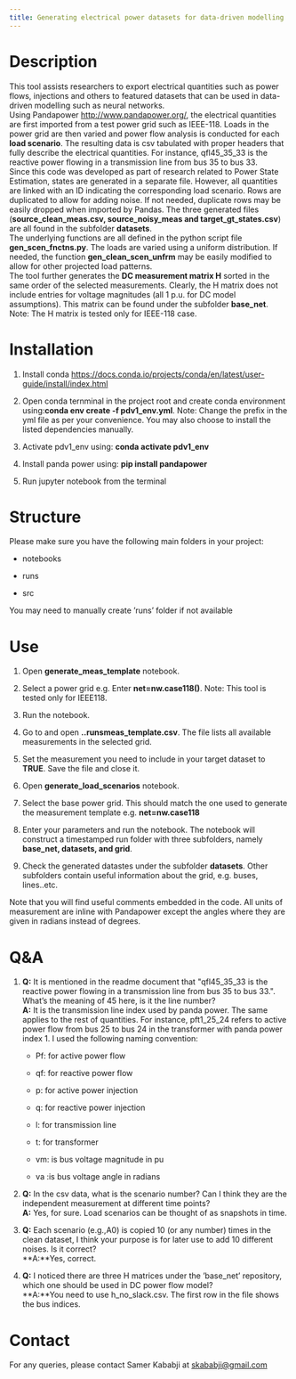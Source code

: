 ```yaml
---
title: Generating electrical power datasets for data-driven modelling
---
```


# Description

This tool assists researchers to export electrical quantities such as
power flows, injections and others to featured datasets that can be used
in data-driven modelling such as neural networks.  
Using Pandapower <http://www.pandapower.org/>, the electrical quantities
are first imported from a test power grid such as IEEE-118. Loads in the
power grid are then varied and power flow analysis is conducted for each
**load scenario**. The resulting data is csv tabulated with proper
headers that fully describe the electrical quantities. For instance,
qfl45_35_33 is the reactive power flowing in a transmission line from
bus 35 to bus 33.  
Since this code was developed as part of research related to Power State
Estimation, states are generated in a separate file. However, all
quantities are linked with an ID indicating the corresponding load
scenario. Rows are duplicated to allow for adding noise. If not needed,
duplicate rows may be easily dropped when imported by Pandas. The three
generated files (**source_clean_meas.csv, source_noisy_meas and
target_gt_states.csv**) are all found in the subfolder **datasets**.  
The underlying functions are all defined in the python script file
**gen_scen_fnctns.py**. The loads are varied using a uniform
distribution. If needed, the function **gen_clean_scen_unfrm** may be
easily modified to allow for other projected load patterns.  
The tool further generates the **DC measurement matrix H** sorted in the
same order of the selected measurements. Clearly, the H matrix does not
include entries for voltage magnitudes (all 1 p.u. for DC model
assumptions). This matrix can be found under the subfolder **base_net**.
Note: The H matrix is tested only for IEEE-118 case.  

# Installation

1.  Install conda
    <https://docs.conda.io/projects/conda/en/latest/user-guide/install/index.html>

2.  Open conda ternminal in the project root and create conda
    environment using:**conda env create -f pdv1_env.yml**. Note: Change
    the prefix in the yml file as per your convenience. You may also
    choose to install the listed dependencies manually.

3.  Activate pdv1_env using: **conda activate pdv1_env**

4.  Install panda power using: **pip install pandapower**

5.  Run jupyter notebook from the terminal

# Structure

Please make sure you have the following main folders in your project:

-   notebooks

-   runs

-   src

You may need to manually create ’runs’ folder if not available

# Use

1.  Open **generate_meas_template** notebook.

2.  Select a power grid e.g. Enter **net=nw.case118()**. Note: This tool
    is tested only for IEEE118.

3.  Run the notebook.

4.  Go to and open **..runsmeas_template.csv**. The file lists all
    available measurements in the selected grid.

5.  Set the measurement you need to include in your target dataset to
    **TRUE**. Save the file and close it.

6.  Open **generate_load_scenarios** notebook.

7.  Select the base power grid. This should match the one used to
    generate the measurement template e.g. **net=nw.case118**

8.  Enter your parameters and run the notebook. The notebook will
    construct a timestamped run folder with three subfolders, namely
    **base_net, datasets, and grid**.

9.  Check the generated datastes under the subfolder **datasets**. Other
    subfolders contain useful information about the grid, e.g. buses,
    lines..etc.

Note that you will find useful comments embedded in the code. All units
of measurement are inline with Pandapower except the angles where they
are given in radians instead of degrees.

# Q&A

1.  **Q:** It is mentioned in the readme document that "qfl45_35_33 is
    the reactive power flowing in a transmission line from bus 35 to bus
    33.". What’s the meaning of 45 here, is it the line number?  
    **A:** It is the transmission line index used by panda power. The
    same applies to the rest of quantities. For instance, pft1_25_24
    refers to active power flow from bus 25 to bus 24 in the transformer
    with panda power index 1. I used the following naming convention:

    -   Pf: for active power flow

    -   qf: for reactive power flow

    -   p: for active power injection

    -   q: for reactive power injection

    -   l: for transmission line

    -   t: for transformer

    -   vm: is bus voltage magnitude in pu

    -   va :is bus voltage angle in radians

2.  **Q:** In the csv data, what is the scenario number? Can I think
    they are the independent measurement at different time points?  
    **A:** Yes, for sure. Load scenarios can be thought of as snapshots
    in time.

3.  **Q:** Each scenario (e.g.,A0) is copied 10 (or any number) times in
    the clean dataset, I think your purpose is for later use to add 10
    different noises. Is it correct?  
    **A:**Yes, correct.

4.  **Q:** I noticed there are three H matrices under the ’base_net’
    repository, which one should be used in DC power flow model?  
    **A:**You need to use h_no_slack.csv. The first row in the file
    shows the bus indices.

# Contact

For any queries, please contact Samer Kababji at
[skababji@gmail.com](skababji@gmail.com)
